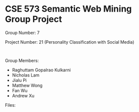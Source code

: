 # CSE 573 Semantic Web Mining Group Project
Group Number: 7

Project Number: 21 (Personality Classification with Social Media)
<pre>

</pre>
Group Members:
- Raghuttam Gopalrao Kulkarni
-	Nicholas Lam
-	Jialu Pi
-	Matthew Wong
-	Fan Wu
-	Andrew Xu


Files:
